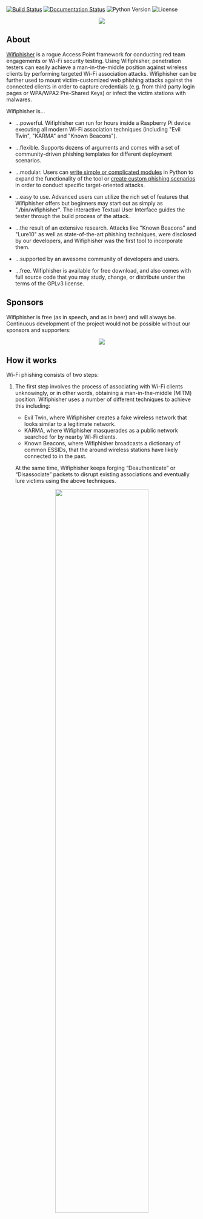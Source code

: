 [![Build Status](https://travis-ci.org/wifiphisher/wifiphisher.svg?branch=master)](https://travis-ci.org/wifiphisher/wifiphisher)
[![Documentation Status](https://readthedocs.org/projects/wifiphisher/badge/?version=latest)](http://wifiphisher.readthedocs.io/en/latest/?badge=latest)
![Python Version](https://img.shields.io/badge/python-3.7-blue.svg)
![License](https://img.shields.io/badge/license-GPL-blue.svg)

<p align="center"><img src="https://wifiphisher.github.io/wifiphisher/wifiphisher.png" /></p>

## About
<a href="https://wifiphisher.org">Wifiphisher</a> is a rogue Access Point framework for conducting red team engagements or Wi-Fi security testing. Using Wifiphisher, penetration testers can easily achieve a man-in-the-middle position against wireless clients by performing targeted Wi-Fi association attacks. Wifiphisher can be further used to mount victim-customized web phishing attacks against the connected clients in order to capture credentials (e.g. from third party login pages or WPA/WPA2 Pre-Shared Keys) or infect the victim stations with malwares.

Wifiphisher is...

* ...powerful. Wifiphisher can run for hours inside a Raspberry Pi device
executing all modern Wi-Fi association techniques (including "Evil Twin", "KARMA" and "Known Beacons").  

* ...flexible. Supports dozens of arguments and comes with a set of
community-driven phishing templates for different deployment scenarios.  

* ...modular. Users can <a href="http://wifiphisher.readthedocs.io/en/latest/extensions.html">write simple or complicated modules</a> in Python to expand the functionality of the tool or <a href="http://wifiphisher.readthedocs.io/en/latest/custom_phishing_scenario.html">create custom phishing scenarios</a> in order to conduct specific target-oriented attacks. 

* ...easy to use. Advanced users can utilize the rich set of features that Wifiphisher offers but beginners may start out as simply as "./bin/wifiphisher". The interactive Textual User Interface guides the tester through the build process of the attack. 

* ...the result of an extensive research. Attacks like "Known Beacons" and "Lure10" as well as state-of-the-art phishing techniques, were disclosed by our developers, and Wifiphisher was the first tool to incorporate them. 

* ...supported by an awesome community of developers and users.

* ...free. Wifiphisher is available for free download, and also comes with full
source code that you may study, change, or distribute under the terms of the 
GPLv3 license.

## Sponsors 

Wifiphisher is free (as in speech, and as in beer) and will always be. Continuous development of the project would not be possible without our sponsors and supporters:

<a href="https://www.tines.com/?utm_source=oss&utm_medium=sponsorship&utm_campaign=wifiphisher"><p align="center"><img src="https://wifiphisher.github.io/wifiphisher/tines_logo.png" /></p></a>

## How it works

Wi-Fi phishing consists of two steps:

1. The first step involves the process of associating with Wi-Fi clients
unknowingly, or in other words, obtaining a man-in-the-middle (MITM) position. Wifiphisher uses a number of different techniques to achieve this including:
    * Evil Twin, where Wifiphisher creates a fake wireless network that looks similar to a legitimate network.
    * KARMA, where Wifiphisher masquerades as a public network searched for by nearby Wi-Fi clients.
    * Known Beacons, where Wifiphisher broadcasts a dictionary of common ESSIDs, that the around wireless stations have likely connected to in the past.

    At the same time, Wifiphisher keeps forging “Deauthenticate” or “Disassociate” packets to disrupt existing associations and eventually lure victims using the above techniques.

<p align="center"><img width="70%" src="https://wifiphisher.github.io/wifiphisher/diagram.jpg" /><br /><i>Performing MiTM attack</i></p>

2. (Optionally) There are a number of different attacks that can be carried out 
once Wifiphisher grants the penetration tester with a man-in-the-middle
position. For example, the tester may perform data sniffing or scan the victim stations for vulnerabilities. 

    Using Wifiphisher, advanced web phishing techniques are possible by gathering
information from the target environment and victim user. For example, in one of
our scenarios, Wifiphisher will extract information from the broadcasted beacon
frames and the HTTP User-Agent header to display a web-based imitation of
Windows network manager in order to capture the Pre-Shared Key.

<p align="center"><img src="https://wifiphisher.github.io/wifiphisher/ss-webphishing.png" /><br /><i>Fake <a href="https://wifiphisher.org/ps/wifi_connect/">web-based network manager</a></i></p>

## Requirements
Following are the requirements for getting the most out of Wifiphisher:

  - A working Linux system. People have made Wifiphisher work on many distros, but Kali Linux is the officially supported distribution, thus all new features are primarily tested on this platform.
  - One wireless network adapter that supports AP & Monitor mode and is capable of injection. Drivers should support netlink.

## Installation

To install the latest development version type the following commands:

```bash
git clone https://github.com/wifiphisher/wifiphisher.git # Download the latest revision
cd wifiphisher # Switch to tool's directory
sudo python setup.py install # Install any dependencies
```

Alternatively, you can download the latest stable version from the <a href="https://github.com/wifiphisher/wifiphisher/releases">Releases page</a>.

## Usage

Run the tool by typing `wifiphisher` or `python bin/wifiphisher` (from inside the tool's directory).

By running the tool without any options, it will find the right interfaces and interactively ask the user to pick the ESSID of the target network (out of a list with all the ESSIDs in the around area) as well as a phishing scenario to perform. By default, the tool will perform both Evil Twin and KARMA attacks.

***

```shell
wifiphisher -aI wlan0 -jI wlan4 -p firmware-upgrade --handshake-capture handshake.pcap
```

Use wlan0 for spawning the rogue Access Point and wlan4 for DoS attacks. Select the target network manually from the list and perform the "Firmware Upgrade" scenario. Verify that the captured Pre-Shared Key is correct by checking it against the handshake in the handshake.pcap file.

Useful for manually selecting the wireless adapters. The <a href="https://wifiphisher.org/ps/firmware-upgrade/">"Firmware Upgrade"</a> scenario is an easy way for obtaining the PSK from a password-protected network.

***

```shell
wifiphisher --essid CONFERENCE_WIFI -p plugin_update -pK s3cr3tp4ssw0rd
```

Automatically pick the right interfaces. Target the Wi-Fi with ESSID "CONFERENCE_WIFI" and perform the "Plugin Update" scenario. The Evil Twin will be password-protected with PSK "s3cr3tp4ssw0rd".

Useful against networks with disclosed PSKs (e.g. in conferences). The <a href="https://wifiphisher.org/ps/plugin_update/">"Plugin Update"</a> scenario provides an easy way for getting the victims to download malicious executables (e.g. malwares containing a reverse shell payload).

***

```shell
wifiphisher --essid "FREE WI-FI" -p oauth-login -kB
```

Simply spawn an open Wi-Fi network with ESSID "FREE WI-FI" and perform the "OAuth Login" scenario. Furthermore, mount the "Known Beacons" Wi-Fi automatic association technique.

Useful against victims in public areas. The <a href="https://wifiphisher.org/ps/oauth-login/">"OAuth Login"</a> scenario provides a simple way for capturing credentials from social networks, like Facebook. 


Following are all the options along with their descriptions (also available with `wifiphisher -h`):

| Short form | Long form | Explanation |
| :----------: | :---------: | :-----------: |
|-h | --help| show this help message and exit |
|-i INTERFACE| --interface INTERFACE| Manually choose an interface that supports both AP and monitor modes for spawning the rogue AP as well as mounting additional Wi-Fi attacks from Extensions (i.e. deauth). Example: -i wlan1 |
|-eI EXTENSIONSINTERFACE| --extensionsinterface EXTENSIONSINTERFACE|	Manually choose an interface that supports monitor mode for running the extensions. Example: -eI wlan1|
|-aI APINTERFACE| --apinterface APINTERFACE|	Manually choose an interface that supports AP mode for spawning an AP. Example: -aI wlan0|
|-pI INTERFACE| --protectinterface INTERFACE| Specify one or more interfaces that will have their connection protected from being managed by NetworkManager.|
|-kN| --keepnetworkmanager| Do not kill NetworkManager.|
|-nE| --noextensions|	Do not load any extensions.|
|-e ESSID| --essid ESSID|	Enter the ESSID of the rogue Access Point. This option will skip Access Point selection phase. Example: --essid 'Free WiFi'|
|-pPD PHISHING_PAGES_DIRECTORY|--phishing-pages-directory PHISHING_PAGES_DIRECTORY| Search for phishing pages in this location|
|-p PHISHINGSCENARIO| --phishingscenario PHISHINGSCENARIO	|Choose the phishing scenario to run.This option will skip the scenario selection phase. Example: -p firmware_upgrade|
|-pK PRESHAREDKEY| --presharedkey PRESHAREDKEY|	Add WPA/WPA2 protection on the rogue Access Point. Example: -pK s3cr3tp4ssw0rd|
|-qS| --quitonsuccess|	Stop the script after successfully retrieving one pair of credentials.|
|-lC| --lure10-capture| Capture the BSSIDs of the APs that are discovered during AP selection phase. This option is part of Lure10 attack.
|-lE LURE10_EXPLOIT |--lure10-exploit LURE10_EXPLOIT| Fool the Windows Location Service of nearby Windows users to believe it is within an area that was previously captured with --lure10-capture. Part of the Lure10 attack.|
|-iAM| --mac-ap-interface| Specify the MAC address of the AP interface. Example: -iAM 38:EC:11:00:00:00|
|-iEM| --mac-extensions-interface| Specify the MAC address of the extensions interface. Example: -iEM E8:2A:EA:00:00:00|
|-iNM| --no-mac-randomization| Do not change any MAC address.|
|-hC|--handshake-capture|Capture of the WPA/WPA2 handshakes for verifying passphrase. Requires cowpatty. Example: -hC capture.pcap|
|-dE ESSID|--deauth-essid ESSID|Deauth all the BSSIDs in the WLAN with that ESSID.|
|-dC CHANNELS| --deauth-channels CHANNELS|Channels to deauth. Example: --deauth-channels 1,3,7|
||--logging| Enable logging. Output will be saved to wifiphisher.log file.|
|-lP LOGPATH| --logpath LOGPATH| Determine the full path of the logfile.|
|-cP CREDENTIAL_LOG_PATH|--credential-log-path CREDENTIAL_LOG_PATH|Determine the full path of the file that will store any captured credentials|
|-cM|--channel-monitor|Monitor if the target access point changes the channel.|
||--payload-path| Enable the payload path. Intended for use with scenarios that serve payloads.|
|-wP|--wps-pbc|Monitor if the button on a WPS-PBC Registrar side is pressed.|
|-wAI|--wpspbc-assoc-interface|The WLAN interface used for associating to the WPS AccessPoint.|
|-kB|--known-beacons|Perform the known beacons Wi-Fi automatic association technique.|
|-fH|--force-hostapd|Force the usage of hostapd installed in the system.|
||--dnsmasq-conf DNSMASQ_CONF|Determine the full path of dnmasq.conf file.|
|-dK|--disable-karma|Disables KARMA attack.|
|-pE|--phishing-essid|Determine the ESSID you want to use for the phishing page.|


## Screenshots

<p align="center"><img src="https://wifiphisher.github.io/wifiphisher/ss5.png" /><br /><i>Targeting an access point</i></p>
<p align="center"><img src="https://wifiphisher.github.io/wifiphisher/ss2.png" /><br /><i>A successful attack</i></p>
<p align="center"><img src="https://wifiphisher.github.io/wifiphisher/ss7.png" /><br /><i>Fake <a href="https://wifiphisher.org/ps/firmware-upgrade/">router configuration page</a></i></p>
<p align="center"><img src="https://wifiphisher.github.io/wifiphisher/ss6.png" /><br /><i>Fake <a href="https://wifiphisher.org/ps/oauth-login/">OAuth Login Page</a></i></p>
<p align="center"><img src="https://wifiphisher.github.io/wifiphisher/ss4.png" /><br /><i>Fake <a href="https://wifiphisher.org/ps/wifi_connect/">web-based network manager</a></i></p>


## Help needed
If you are a Python developer or a web designer you can help us improve Wifiphisher. Feel free to take a look at the <a href="https://github.com/wifiphisher/wifiphisher/issues">bug tracker</a> for some tasks to do.

If you don't know how to code, you can help us by <a href="https://github.com/wifiphisher/wifiphisher/issues">proposing improvements or reporting bugs</a>. Please have a look at the Bug Reporting Guidelines and the <a href="https://wifiphisher.readthedocs.io/en/latest/faq.html">FAQ document</a> beforehand.  Note that the tool does not aim to be script-kiddie friendly. Make sure you do understand how the tool works before opening an issue.

## Credits
The script is based on an idea from <a
href="https://github.com/DanMcInerney">Dan McInerney</a> back in 2015.

A full list of contributors lies <a href="https://github.com/wifiphisher/wifiphisher/graphs/contributors">here</a>.

## License
Wifiphisher is licensed under the GPLv3 license. See [LICENSE](LICENSE) for more information.

## Project Status
Wifiphisher's current version is **1.4**. You can download the latest release from <a href="https://github.com/wifiphisher/wifiphisher/releases/tag/v1.4">here</a>. Otherwise you can get the latest development version by cloning this repository.

## Disclaimer
* Usage of Wifiphisher for attacking infrastructures without prior mutual consistency can be considered as an illegal activity. It is the final user's responsibility to obey all applicable local, state and federal laws. Authors assume no liability and are not responsible for any misuse or damage caused by this program.

<b>Note</b>: Be aware of sites pretending to be related with the Wifiphisher Project. They may be delivering malware.

For Wifiphisher news, follow us on <a href="https://www.twitter.com/wifiphisher">Twitter</a> or like us on <a href="https://www.facebook.com/Wifiphisher-129914317622032/">Facebook</a>.
